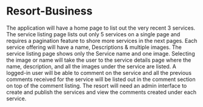 # Resort-Business
The application will have a home page to list out the very recent 3 services.  The service listing page lists out only 5 services on a single page and requires a pagination feature to shore more services in the next pages. Each service offering will have a name, Descriptions &amp; multiple images.   The service listing page shows only the Service name and one image. Selecting the image or name will take the user to the service details page where the name, description, and all the images under the service are listed.  A logged-in user will be able to comment on the service and all the previous comments received for the service will be listed out in the comment section on top of the comment listing.  The resort will need an admin interface to create and publish the services and view the comments created under each service.
